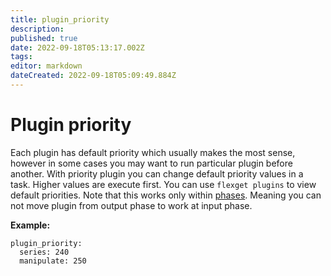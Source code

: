 ```yaml
---
title: plugin_priority
description: 
published: true
date: 2022-09-18T05:13:17.002Z
tags: 
editor: markdown
dateCreated: 2022-09-18T05:09:49.884Z
---
```


# Plugin priority
Each plugin has default priority which usually makes the most sense, however in some cases you may want to run particular plugin before another. With priority plugin you can change default priority values in a task. Higher values are execute first. You can use `flexget plugins` to view default priorities. Note that this works only within [phases](/Plugins/sleep). Meaning you can not move plugin from output phase to work at input phase.
        
**Example:**

```
plugin_priority:
  series: 240
  manipulate: 250
```